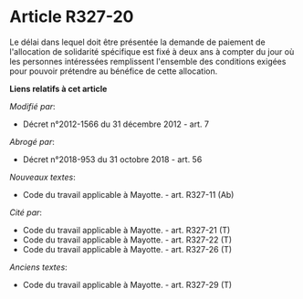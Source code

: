 # Article R327-20

Le délai dans lequel doit être présentée la demande de paiement de l'allocation de solidarité spécifique est fixé à deux ans
à compter du jour où les personnes intéressées remplissent l'ensemble des conditions exigées pour pouvoir prétendre au
bénéfice de cette allocation.

**Liens relatifs à cet article**

_Modifié par_:

  - Décret n°2012-1566 du 31 décembre 2012 - art. 7

_Abrogé par_:

  - Décret n°2018-953 du 31 octobre 2018 - art. 56

_Nouveaux textes_:

  - Code du travail applicable à Mayotte. - art. R327-11 (Ab)

_Cité par_:

  - Code du travail applicable à Mayotte. - art. R327-21 (T)
  - Code du travail applicable à Mayotte. - art. R327-22 (T)
  - Code du travail applicable à Mayotte. - art. R327-26 (T)

_Anciens textes_:

  - Code du travail applicable à Mayotte. - art. R327-29 (T)
